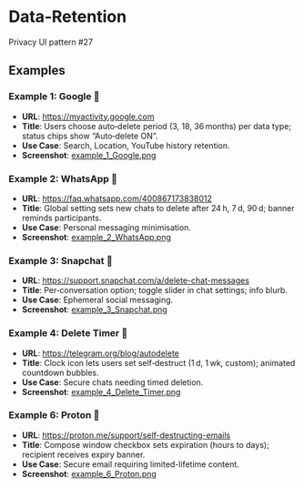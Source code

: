 # Data‑Retention

Privacy UI pattern #27

## Examples

### Example 1: Google 
- **URL**: https://myactivity.google.com
- **Title**: Users
  choose auto‑delete period (3, 18, 36 months) per data type; status chips show
  “Auto‑delete ON”.
- **Use Case**: Search,
  Location, YouTube history retention.
- **Screenshot**: [example_1_Google.png](./example_1_Google.png)

### Example 2: WhatsApp 
- **URL**: https://faq.whatsapp.com/400867173838012
- **Title**: Global
  setting sets new chats to delete after 24 h, 7 d, 90 d; banner reminds
  participants.
- **Use Case**: Personal
  messaging minimisation.
- **Screenshot**: [example_2_WhatsApp.png](./example_2_WhatsApp.png)

### Example 3: Snapchat 
- **URL**: https://support.snapchat.com/a/delete-chat-messages
- **Title**: Per‑conversation
  option; toggle slider in chat settings; info blurb.
- **Use Case**: Ephemeral
  social messaging.
- **Screenshot**: [example_3_Snapchat.png](./example_3_Snapchat.png)

### Example 4: Delete Timer 
- **URL**: https://telegram.org/blog/autodelete
- **Title**: Clock
  icon lets users set self‑destruct (1 d, 1 wk,
  custom); animated countdown bubbles.
- **Use Case**: Secure
  chats needing timed deletion.
- **Screenshot**: [example_4_Delete_Timer.png](./example_4_Delete_Timer.png)

### Example 6: Proton 
- **URL**: https://proton.me/support/self-destructing-emails
- **Title**: Compose
  window checkbox sets expiration (hours to days); recipient receives expiry
  banner.
- **Use Case**: Secure
  email requiring limited-lifetime content.
- **Screenshot**: [example_6_Proton.png](./example_6_Proton.png)

